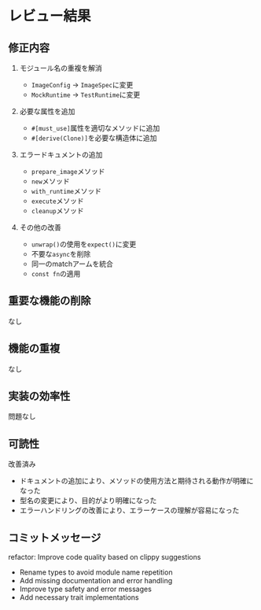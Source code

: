 # レビュー結果

## 修正内容

1. モジュール名の重複を解消
   - `ImageConfig` → `ImageSpec`に変更
   - `MockRuntime` → `TestRuntime`に変更

2. 必要な属性を追加
   - `#[must_use]`属性を適切なメソッドに追加
   - `#[derive(Clone)]`を必要な構造体に追加

3. エラードキュメントの追加
   - `prepare_image`メソッド
   - `new`メソッド
   - `with_runtime`メソッド
   - `execute`メソッド
   - `cleanup`メソッド

4. その他の改善
   - `unwrap()`の使用を`expect()`に変更
   - 不要な`async`を削除
   - 同一のmatchアームを統合
   - `const fn`の適用

## 重要な機能の削除
なし

## 機能の重複
なし

## 実装の効率性
問題なし

## 可読性
改善済み
- ドキュメントの追加により、メソッドの使用方法と期待される動作が明確になった
- 型名の変更により、目的がより明確になった
- エラーハンドリングの改善により、エラーケースの理解が容易になった

## コミットメッセージ
refactor: Improve code quality based on clippy suggestions

- Rename types to avoid module name repetition
- Add missing documentation and error handling
- Improve type safety and error messages
- Add necessary trait implementations 